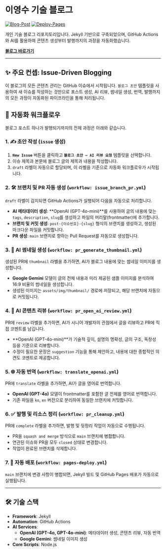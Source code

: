 # 이영수 기술 블로그

[![Blog-Post](https://github.com/youngsu5582/blog/actions/workflows/issue_branch_pr.yml/badge.svg)](https://github.com/youngsu5582/blog/actions/workflows/issue_branch_pr.yml)
[![Deploy-Pages](https://github.com/youngsu5582/blog/actions/workflows/pages-deploy.yml/badge.svg)](https://github.com/youngsu5582/blog/actions/workflows/pages-deploy.yml)

개인 기술 블로그 리포지토리입니다. Jekyll 기반으로 구축되었으며, GitHub Actions와 AI를 활용하여 콘텐츠 생성부터 발행까지의 과정을 자동화했습니다.

**[블로그 바로가기](https://youngsu5582.life/archives/)**

---

## ✨ 주요 컨셉: Issue-Driven Blogging

이 블로그의 모든 콘텐츠 관리는 GitHub 이슈에서 시작됩니다. `블로그 초안` 템플릿을 사용하여 새 이슈를 작성하는 것만으로 포스트 생성, AI 리뷰, 썸네일 생성, 번역, 발행까지의 모든 과정이 자동화된 파이프라인을 통해 처리됩니다.

## 🚀 자동화 워크플로우

블로그 포스트 하나가 발행되기까지의 전체 과정은 아래와 같습니다.

### 1. ✍️ 초안 작성 (`issue` 생성)

1.  **`New Issue`** 버튼을 클릭하고 **`블로그 초안 – AI 리뷰 요청`** 템플릿을 선택합니다.
2.  이슈 제목과 본문에 블로그 글의 제목과 내용을 작성합니다.
3.  `draft` 라벨이 자동으로 할당되며, 이 라벨을 기준으로 자동화 워크플로우가 시작됩니다.

### 2. 🛠️ 브랜치 및 PR 자동 생성 (`workflow: issue_branch_pr.yml`)

`draft` 라벨이 감지되면 GitHub Actions가 실행되어 다음을 자동으로 처리합니다.

-   **AI 메타데이터 생성**: **OpenAI (GPT-4o-mini)**를 사용하여 글의 내용에 맞는 `tags`, `description`, `slug`를 생성하고 파일의 머리말(frontmatter)에 추가합니다.
-   **브랜치 및 커밋 생성**: `post-{이슈번호}-{slug}` 형식의 브랜치를 생성하고, 생성된 마크다운 파일을 커밋합니다.
-   **PR 생성**: `main` 브랜치로 향하는 Pull Request를 자동으로 생성합니다.

### 3. 🎨 AI 썸네일 생성 (`workflow: pr_generate_thumbnail.yml`)

생성된 PR에 `thumbnail` 라벨을 추가하면, AI가 블로그 내용에 맞는 썸네일 이미지를 생성합니다.

-   **Google Gemini** 모델이 글의 전체 내용과 미리 제공된 샘플 이미지를 분석하여 16:9 비율의 썸네일을 생성합니다.
-   생성된 이미지는 `assets/img/thumbnail/` 경로에 저장되고, 해당 브랜치에 자동으로 커밋됩니다.

### 4. 🤖 AI 콘텐츠 리뷰 (`workflow: pr_open_ai_review.yml`)

PR에 `review` 라벨을 추가하면, AI가 시니어 개발자의 관점에서 글을 리뷰하고 PR에 직접 코멘트를 남깁니다.

-   **OpenAI (GPT-4o-mini)**가 기술적 깊이, 설명의 명확성, 글의 구조, 독창성 등을 기준으로 리뷰합니다.
-   수정이 필요한 문장은 `suggestion` 기능을 통해 제안하고, 내용에 대한 종합적인 의견도 코멘트로 제공합니다.

### 5. 🌐 자동 번역 (`workflow: translate_openai.yml`)

PR에 `translate` 라벨을 추가하면, AI가 글을 영어로 번역합니다.

-   **OpenAI (GPT-4o)** 모델이 frontmatter를 포함한 글 전체를 영어로 번역합니다.
-   기존 파일을 `ko`, `en` 버전으로 분리하여 동일한 브랜치에 커밋합니다.

### 6. ✅ 발행 및 리소스 정리 (`workflow: pr_cleanup.yml`)

PR에 `complete` 라벨을 추가하면, 발행 및 뒷정리 작업이 자동으로 수행됩니다.

-   PR을 `squash and merge` 방식으로 `main` 브랜치에 병합합니다.
-   연관된 이슈와 PR을 모두 `closed` 상태로 변경합니다.
-   작업이 완료된 브랜치를 삭제합니다.

### 7. 🚀 자동 배포 (`workflow: pages-deploy.yml`)

`main` 브랜치에 변경 사항이 병합되면, Jekyll 빌드 및 GitHub Pages 배포가 자동으로 실행됩니다.

---

## 🛠️ 기술 스택

-   **Framework**: Jekyll
-   **Automation**: GitHub Actions
-   **AI Services**:
    -   **OpenAI (GPT-4o, GPT-4o-mini)**: 메타데이터 생성, 콘텐츠 리뷰, 자동 번역
    -   **Google Gemini**: 썸네일 이미지 생성
-   **Core Scripts**: Node.js
